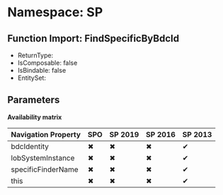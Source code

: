 # Namespace: SP

## Function Import: FindSpecificByBdcId

- ReturnType: 
- IsComposable: false
- IsBindable: false
- EntitySet: 

## Parameters

**Availability matrix**

Navigation Property | SPO | SP 2019 | SP 2016 | SP 2013
----------|-----|---------|---------|--------
bdcIdentity | ✖ | ✖ | ✖ | ✔
lobSystemInstance | ✖ | ✖ | ✖ | ✔
specificFinderName | ✖ | ✖ | ✖ | ✔
this | ✖ | ✖ | ✖ | ✔
